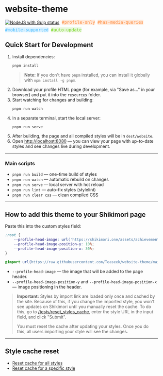 # website-theme
<p style="display: flex; flex-wrap: wrap; align-items: center; gap: 8px;">
  <a href="https://github.com/Teaseek/website-theme/actions/workflows/npm-gulp.yml" style="display: flex; place-items: center;">
    <img src="https://github.com/Teaseek/website-theme/actions/workflows/npm-gulp.yml/badge.svg?event=push" alt="NodeJS with Gulp status"/>
  </a>
  <kbd style="color: #ff8a3c; background: #ffe8d8;">#profile-only</kbd>
  <kbd style="color: #ff8a3c; background: #ffe8d8;">#has-media-queries</kbd>
  <kbd style="color: #4bf; background: #daf1ff;">#mobile-supported</kbd>
  <kbd style="color: #74d61f; background: #e7f6da;">#auto-update</kbd>
</p>

## Quick Start for Development

1. Install dependencies:
   ```bash
   pnpm install
   ```
   > **Note:** If you don't have `pnpm` installed, you can install it globally with `npm install -g pnpm`.
2. Download your profile HTML page (for example, via "Save as..." in your browser) and put it into the `resources` folder.
3. Start watching for changes and building:
   ```bash
   pnpm run watch
   ```
4. In a separate terminal, start the local server:
   ```bash
   pnpm run serve
   ```
5. After building, the page and all compiled styles will be in `dest/website`.
6. Open [http://localhost:8080](http://localhost:8080) — you can view your page with up-to-date styles and see changes live during development.

---

### Main scripts
- `pnpm run build` — one-time build of styles
- `pnpm run watch` — automatic rebuild on changes
- `pnpm run serve` — local server with hot reload
- `pnpm run lint` — auto-fix styles (stylelint)
- `pnpm run clear css` — clean compiled CSS

---

## How to add this theme to your Shikimori page

Paste this into the custom styles field:
```css
:root {
    --profile-head-image: url('https://shikimori.one/assets/achievements/anime/animelist_6.jpg');
    --profile-head-image-position-y: 10%;
    --profile-head-image-position-x: 30%;
}

@import url(https://raw.githubusercontent.com/Teaseek/website-theme/main/style/css/style.min.css);
```
- `--profile-head-image` — the image that will be added to the page header.
- `--profile-head-image-position-y` and `--profile-head-image-position-x` — image positioning in the header.

> **Important:**
> Styles by import link are loaded only once and cached by the site. Because of this, if you change the imported style, you won't see updates on Shikimori until you manually reset the cache. To do this, go to [/tests/reset_styles_cache](https://shikimori.one/tests/reset_styles_cache), enter the style URL in the input field, and click "Submit".
>
> You must reset the cache after updating your styles. Once you do this, all users importing your style will see the changes.

---

## Style cache reset
- [Reset cache for all styles](https://shikimori.one/tests/reset_styles_cache/)
- [Reset cache for a specific style](https://shikimori.one/tests/reset_styles_cache?url=https%3A%2F%2Fraw.githubusercontent.com%2FTeaseek%2Fwebsite-theme%2Fmain%2Fstyle%2Fcss%2Fstyle.min.css)
